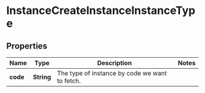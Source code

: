 

# InstanceCreateInstanceInstanceType

## Properties

Name | Type | Description | Notes
------------ | ------------- | ------------- | -------------
**code** | **String** | The type of instance by code we want to fetch. | 



